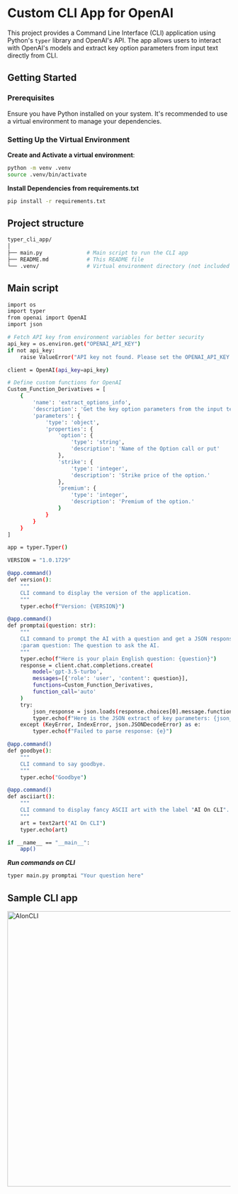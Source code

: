 # Custom CLI App for OpenAI

This project provides a Command Line Interface (CLI) application using Python's `typer` library and OpenAI's API. The app allows users to interact with OpenAI's models and extract key option parameters from input text directly from CLI.

## Getting Started

### Prerequisites

Ensure you have Python installed on your system. It's recommended to use a virtual environment to manage your dependencies.

### Setting Up the Virtual Environment

**Create and Activate a virtual environment**:
   ```sh
   python -m venv .venv
   source .venv/bin/activate
```
**Install Dependencies from requirements.txt**
```sh
pip install -r requirements.txt
```
## Project structure

```sh
typer_cli_app/
│
├── main.py              # Main script to run the CLI app
├── README.md            # This README file
└── .venv/               # Virtual environment directory (not included in version control)
```
## Main script
``` sh
import os
import typer
from openai import OpenAI
import json

# Fetch API key from environment variables for better security
api_key = os.environ.get("OPENAI_API_KEY")
if not api_key:
    raise ValueError("API key not found. Please set the OPENAI_API_KEY environment variable.")

client = OpenAI(api_key=api_key)

# Define custom functions for OpenAI
Custom_Function_Derivatives = [
    {
        'name': 'extract_options_info',
        'description': 'Get the key option parameters from the input text',
        'parameters': {
            'type': 'object',
            'properties': {
                'option': {
                    'type': 'string',
                    'description': 'Name of the Option call or put'
                },
                'strike': {
                    'type': 'integer',
                    'description': 'Strike price of the option.'
                },
                'premium': {
                    'type': 'integer',
                    'description': 'Premium of the option.'
                }
            }
        }
    }
]

app = typer.Typer()

VERSION = "1.0.1729"

@app.command()
def version():
    """
    CLI command to display the version of the application.
    """
    typer.echo(f"Version: {VERSION}")

@app.command()
def promptai(question: str):
    """
    CLI command to prompt the AI with a question and get a JSON response.
    :param question: The question to ask the AI.
    """
    typer.echo(f"Here is your plain English question: {question}")
    response = client.chat.completions.create(
        model='gpt-3.5-turbo',
        messages=[{'role': 'user', 'content': question}],
        functions=Custom_Function_Derivatives,
        function_call='auto'
    )
    try:
        json_response = json.loads(response.choices[0].message.function_call.arguments)
        typer.echo(f"Here is the JSON extract of key parameters: {json_response}")
    except (KeyError, IndexError, json.JSONDecodeError) as e:
        typer.echo(f"Failed to parse response: {e}")

@app.command()
def goodbye():
    """
    CLI command to say goodbye.
    """
    typer.echo("Goodbye")

@app.command()
def asciiart():
    """
    CLI command to display fancy ASCII art with the label "AI On CLI".
    """
    art = text2art("AI On CLI")
    typer.echo(art)

if __name__ == "__main__":
    app()

```
***Run commands on CLI***
```sh
typer main.py promptai "Your question here"
```
## Sample CLI app
<img width="620" alt="AIonCLI" src="https://github.com/user-attachments/assets/9bd62571-37a5-49ee-a453-1a482b581d05">
